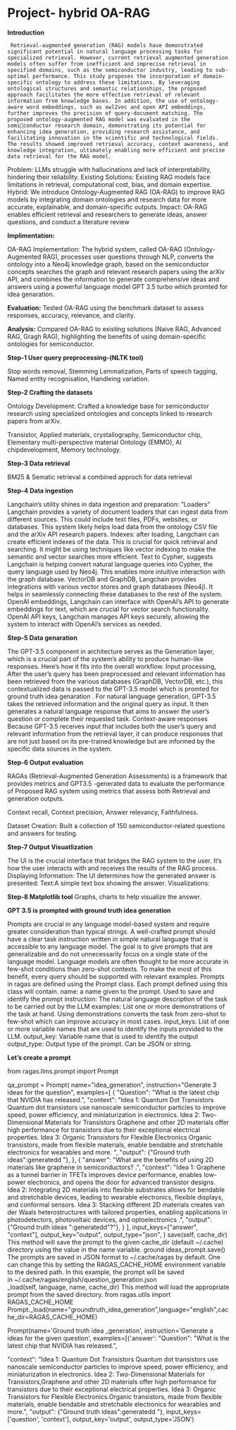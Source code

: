  # Project- hybrid OA-RAG #

**Introduction**

     Retrieval-augmented generation (RAG) models have demonstrated significant potential in natural language processing tasks for specialized retrieval. However, current retrieval augmented generation models often suffer from inefficient and imprecise retrieval in specified domains, such as the semiconductor industry, leading to sub-optimal performance. This study proposes the incorporation of domain-specific ontology to address these limitations. By leveraging ontological structures and semantic relationships, the proposed approach facilitates the more effective retrieval of relevant information from knowledge bases. In addition, the use of ontology-aware word embeddings, such as owl2vec and open API embeddings, further improves the precision of query-document matching. The proposed ontology-augmented RAG model was evaluated in the semiconductor research domain, demonstrating its potential for enhancing idea generation, providing research assistance, and facilitating innovation in the scientific and technological fields. The results showed improved retrieval accuracy, context awareness, and knowledge integration, ultimately enabling more efficient and precise data retrieval for the RAG model. 

Problem: LLMs struggle with hallucinations and lack of interpretability, hindering their reliability.
Existing Solutions: Existing RAG models face limitations in retrieval, computational cost, bias, and domain expertise.
Hybrid: We introduce Ontology-Augmented RAG (OA-RAG) to improve RAG models by integrating domain ontologies and research data for more accurate, explainable, and domain-specific outputs.
Impact: OA-RAG enables efficient retrieval and researchers to generate ideas, answer questions, and conduct a literature review

**Implimentation:**

OA-RAG Implementation: The hybrid system, called OA-RAG (Ontology-Augmented RAG), processes user questions through NLP, converts the ontology into a Neo4j knowledge graph, based on the semiconductor  concepts searches the graph and relevant research papers using the arXiv API, and combines the information to generate comprehensive ideas and answers using a powerful language model GPT 3.5 turbo which promted for idea genaration.

**Evaluation:** Tested OA-RAG using the benchmark dataset to assess responses, accuracy, relevance, and clarity.

**Analysis:** Compared OA-RAG to existing solutions (Naive RAG, Advanced RAG, Gragh RAG), highlighting the benefits of using domain-specific ontologies for semiconductor.


**Step-1 User query preprocessing-(NLTK tool)**

Stop words removal, Stemming Lemmatization, Parts of speech tagging, Named entity recognisation, Handleing variation.

**Step-2 Crafting the datasets**

Ontology Development: Crafted a knowledge base for semiconductor research using specialized ontologies and concepts linked to research papers from arXiv.

Transistor,
Applied materials,
crystallography, 
Semiconductor chip,
Elementary multi-perspective material
Ontology (EMMO), 
AI chipdevelopment, 
Memory technology.


**Step-3 Data retrieval**

BM25 & Sematic retrieval a combined approch for data retrieval

**Step-4 Data ingestion**

Langchain’s utility shines in data ingestion and preparation: ”Loaders” Langchain provides a variety of document loaders that can ingest data from different sources. This could include text files, PDFs, websites, or databases. This system likely helps load data from the ontology CSV file and the arXiv API research papers. Indexes: after loading, Langchain can create efficient indexes of the data. This is crucial for quick retrieval and searching. It might be using techniques like vector indexing to make the semantic and vector searches more efficient. Text to Cypher, suggests Langchain is helping convert natural language queries into Cypher, the query language used by Neo4j. This enables  more intuitive interaction with the graph database. VectorDB and GraphDB, Langchain provides integrations with various vector stores  and graph  databases (Neo4j). It helps in seamlessly connecting these databases to the rest of the system. OpenAI embeddings, Langchain can interface with OpenAI’s API to generate embeddings for text, which are crucial for vector search functionality. OpenAI API keys, Langchain manages API keys securely, allowing the system to interact with OpenAI’s services as needed.


**Step-5 Data genaration**

The GPT-3.5 component in architecture serves as the Generation layer, which is a crucial part of the system’s ability to produce human-like responses. Here’s how it fits into the overall workflow. Input processing, After the user’s query has been preprocessed and relevant information has been retrieved from the various databases (GraphDB, VectorDB, etc.), this contextualized data is passed to the GPT-3.5 model which is promted for ground truth idea genaration . For natural language generation, GPT-3.5 takes the retrieved information and the original query as input. It then generates a natural language response that aims to answer the user’s question or complete their requested task. Context-aware responses Because GPT-3.5 receives input that includes both the user’s query and relevant information from the retrieval layer, it can produce responses that are not just based on its pre-trained knowledge but are  informed by the specific data sources in the system.

**Step-6 Output evaluation**

RAGAs (Retrieval-Augmented Generation Assessments) is a framework that provides metrics and GPT3.5 -generated data to evaluate the performance of Proposed RAG system using metrics that assess both Retrieval and generation outputs. 

Context recall, Context precision,  Answer relevancy, Faithfulness.
 
Dataset Creation: Built a collection of 150 semiconductor-related questions and answers for testing.


**Step-7 Output Visuatlization**

The UI is the crucial interface that bridges the RAG system to the user. It’s how the user interacts with and receives the results of the RAG process.
Displaying Information: The UI determines how the generated answer is presented: Text:A simple text box showing the answer. Visualizations:

**Step-8 Matplotlib tool** 
Graphs, charts to help visualize the answer. 


**GPT 3.5 is prompted with ground truth idea generation**

     
Prompts are crucial in any language model-based system and require greater consideration than typical strings. A well-crafted prompt should have a clear task instruction written in simple natural language that is accessible to any language model. The goal is to give prompts that are generalizable and do not unnecessarily focus on a single state of the language model. Language models are often thought to be more accurate in few-shot conditions than zero-shot contexts. To make the most of this benefit, every query should be supported with relevant examples.
Prompts in ragas are defined using the Prompt class. Each prompt defined using this class will contain.
name: a name given to the prompt. Used to save and identify the prompt
instruction: The natural language description of the task to be carried out by the LLM
examples: List one or more demonstrations of the task at hand. Using demonstrations converts the task from zero-shot to few-shot which can improve accuracy in most cases.
input_keys: List of one or more variable names that are used to identify the inputs provided to the LLM.
output_key: Variable name that is used to identify the output
output_type: Output type of the prompt. Can be JSON or string.

**Let’s create a prompt**

from ragas.llms.prompt import Prompt

qa_prompt = Prompt(
    name="idea_generation",
    instruction="Generate 3  ideas for the question",
    examples=[
        {
            "Question": "What is the latest chip that NVIDIA has released.",
            "context": "Idea 1: Quantum Dot Transistors
Quantum dot transistors use nanoscale semiconductor particles to improve speed, power efficiency, and miniaturization in electronics.
Idea 2: Two-Dimensional Materials for Transistors
Graphene and other 2D materials offer high performance for transistors due to their exceptional electrical properties.
Idea 3: Organic Transistors for Flexible Electronics
Organic transistors, made from flexible materials, enable bendable and stretchable electronics for wearables and more.
",
            "output": {"Ground truth ideas":generatedd "},
        },
        {
            "answer": "What are the benefits of using 2D materials like graphene in semiconductors? .",
            "context": "Idea 1: Graphene as a tunnel barrier in TFETs improves device performance, enables low-power electronics, and opens the door for advanced transistor designs.
Idea 2: Integrating 2D materials into flexible substrates allows for bendable and stretchable devices, leading to wearable electronics, flexible displays, and conformal sensors.
Idea 3: Stacking different 2D materials creates van der Waals heterostructures with tailored properties, enabling applications in photodetectors, photovoltaic devices, and optoelectronics
.",
            "output": {"Ground truth ideas ":generatedd"?"},
        }
    ],
    input_keys=["answer", "context"],
    output_key="output",
    output_type="json",
)
save(self, cache_dir)
This method will save the prompt to the given cache_dir (default ~/.cache) directory using the value in the name variable.
ground ideas_prompt.save()
The prompts are saved in JSON format to ~/.cache/ragas by default. One can change this by setting the RAGAS_CACHE_HOME environment variable to the desired path. In this example, the prompt will be saved in ~/.cache/ragas/english/question_generation.json
_load(self, language, name, cache_dir)
This method will load the appropriate prompt from the saved directory.
from ragas.utils import RAGAS_CACHE_HOME
Prompt._load(name="groundtruth_idea_generation",language="english",cache_dir=RAGAS_CACHE_HOME)

Prompt(name='Ground truth idea _generation', instruction='Generate a ideas for the given question', examples=[{'answer': "Question": "What is the latest chip that NVIDIA has released.",

"context": 
"Idea 1: Quantum Dot Transistors
Quantum dot transistors use nanoscale semiconductor particles to improve speed, power efficiency, and miniaturization in electronics.
Idea 2: Two-Dimensional Materials for Transistors,Graphene and other 2D materials offer high performance for transistors due to their exceptional electrical properties.
Idea 3: Organic Transistors for Flexible Electronics.Organic transistors, made from flexible materials, enable bendable and stretchable electronics for wearables and more.",   "output": {"Ground truth ideas":generatedd "},
 input_keys=['question', 'context'], output_key='output', output_type='JSON')
